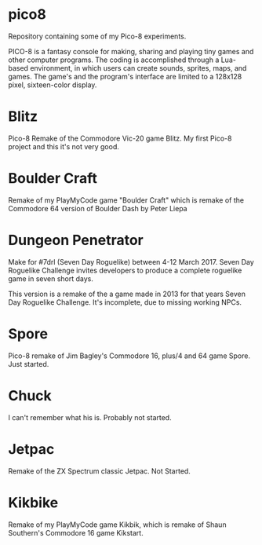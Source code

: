 # pico8

Repository containing some of my Pico-8 experiments. 

PICO-8 is a fantasy console for making, sharing and playing tiny games and other computer programs. The coding is accomplished through a Lua-based environment, in which users can create sounds, sprites, maps, and games. The game's and the program's interface are limited to a 128x128 pixel, sixteen-color display.

# Blitz

Pico-8 Remake of the Commodore Vic-20 game Blitz. My first Pico-8 project and this it's not very good.

# Boulder Craft 

Remake of my PlayMyCode game "Boulder Craft" which is remake of the Commodore 64 version of Boulder Dash by Peter Liepa

# Dungeon Penetrator	

Make for #7drl (Seven Day Roguelike) between 4-12 March 2017. Seven Day Roguelike Challenge invites developers to produce a complete roguelike game in seven short days.

This version is a remake of the a game made in 2013 for that years Seven Day Roguelike Challenge. It's incomplete, due to missing working NPCs.

# Spore

Pico-8 remake of Jim Bagley's Commodore 16, plus/4 and 64 game Spore. Just started.

# Chuck

I can't remember what his is. Probably not started. 

# Jetpac

Remake of the ZX Spectrum classic Jetpac. Not Started.

# Kikbike

Remake of my PlayMyCode game Kikbik, which is remake of Shaun Southern's Commodore 16 game Kikstart.

